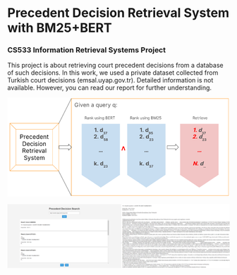 # Precedent Decision Retrieval System with BM25+BERT
### CS533 Information Retrieval Systems Project

This project is about retrieving court precedent decisions from a database of such decisions. In this work, we used a private dataset collected from Turkish court decisions (emsal.uyap.gov.tr). Detailed information is not available. However, you can read our report for further understanding.

![](Figure%201.png?raw=true)

![](Figure%202.png?raw=true)
